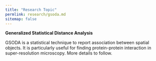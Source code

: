 ```yaml
---
title: "Research Topic"
permlink: research/gsoda.md
sitemap: false
---
```


**Generalized Statistical Distance Analysis**

GSODA is a statistical technique to report association between spatial objects. It is particularly useful for finding protein-protein interaction in super-resolution microscopy.
More details to follow.
